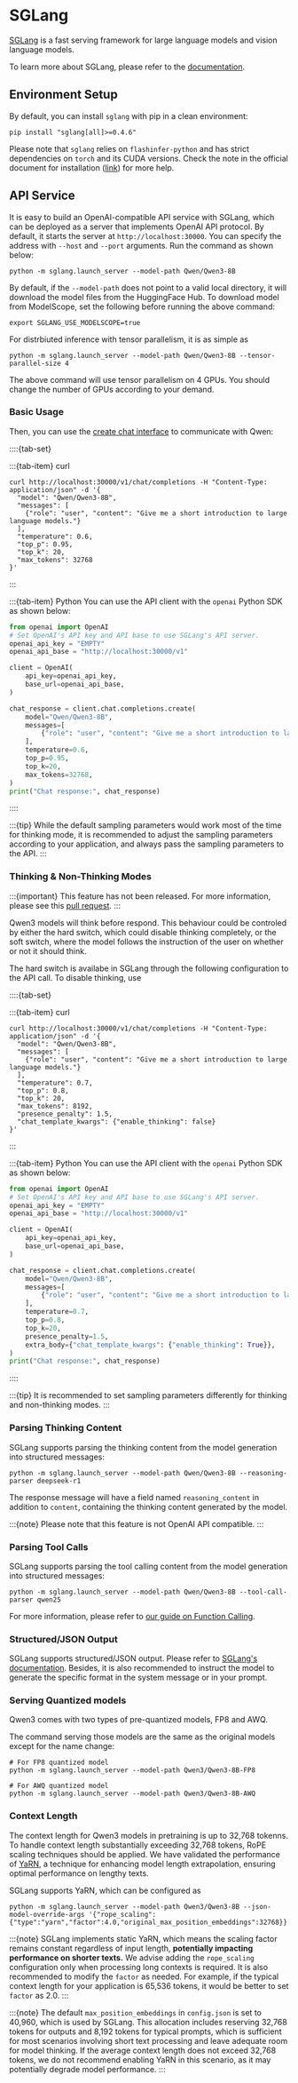 # SGLang

[SGLang](https://github.com/sgl-project/sglang) is a fast serving framework for large language models and vision language models.

To learn more about SGLang, please refer to the [documentation](https://docs.sglang.ai/).

## Environment Setup

By default, you can install `sglang` with pip in a clean environment:

```shell
pip install "sglang[all]>=0.4.6"
```

Please note that `sglang` relies on `flashinfer-python` and has strict dependencies on `torch` and its CUDA versions.
Check the note in the official document for installation ([link](https://docs.sglang.ai/start/install.html)) for more help.

## API Service

It is easy to build an OpenAI-compatible API service with SGLang, which can be deployed as a server that implements OpenAI API protocol.
By default, it starts the server at `http://localhost:30000`. 
You can specify the address with `--host` and `--port` arguments. 
Run the command as shown below:
```shell
python -m sglang.launch_server --model-path Qwen/Qwen3-8B
```

By default, if the `--model-path` does not point to a valid local directory, it will download the model files from the HuggingFace Hub.
To download model from ModelScope, set the following before running the above command:
```shell
export SGLANG_USE_MODELSCOPE=true
```

For distrbiuted inference with tensor parallelism, it is as simple as
```shell
python -m sglang.launch_server --model-path Qwen/Qwen3-8B --tensor-parallel-size 4
```
The above command will use tensor parallelism on 4 GPUs.
You should change the number of GPUs according to your demand.

### Basic Usage

Then, you can use the [create chat interface](https://platform.openai.com/docs/api-reference/chat/completions/create) to communicate with Qwen:

::::{tab-set}

:::{tab-item} curl
```shell
curl http://localhost:30000/v1/chat/completions -H "Content-Type: application/json" -d '{
  "model": "Qwen/Qwen3-8B",
  "messages": [
    {"role": "user", "content": "Give me a short introduction to large language models."}
  ],
  "temperature": 0.6,
  "top_p": 0.95,
  "top_k": 20,
  "max_tokens": 32768
}'
```
:::

:::{tab-item} Python
You can use the API client with the `openai` Python SDK as shown below:

```python
from openai import OpenAI
# Set OpenAI's API key and API base to use SGLang's API server.
openai_api_key = "EMPTY"
openai_api_base = "http://localhost:30000/v1"

client = OpenAI(
    api_key=openai_api_key,
    base_url=openai_api_base,
)

chat_response = client.chat.completions.create(
    model="Qwen/Qwen3-8B",
    messages=[
        {"role": "user", "content": "Give me a short introduction to large language models."},
    ],
    temperature=0.6,
    top_p=0.95,
    top_k=20,
    max_tokens=32768,
)
print("Chat response:", chat_response)
```
::::

:::{tip}
While the default sampling parameters would work most of the time for thinking mode,
it is recommended to adjust the sampling parameters according to your application, 
and always pass the sampling parameters to the API.
:::


### Thinking & Non-Thinking Modes

:::{important}
This feature has not been released.
For more information, please see this [pull request](https://github.com/sgl-project/sglang/pull/5551).
:::

Qwen3 models will think before respond.
This behaviour could be controled by either the hard switch, which could disable thinking completely, or the soft switch, where the model follows the instruction of the user on whether or not it should think.

The hard switch is availabe in SGLang through the following configuration to the API call.
To disable thinking, use

::::{tab-set}

:::{tab-item} curl
```shell
curl http://localhost:30000/v1/chat/completions -H "Content-Type: application/json" -d '{
  "model": "Qwen/Qwen3-8B",
  "messages": [
    {"role": "user", "content": "Give me a short introduction to large language models."}
  ],
  "temperature": 0.7,
  "top_p": 0.8,
  "top_k": 20,
  "max_tokens": 8192,
  "presence_penalty": 1.5,
  "chat_template_kwargs": {"enable_thinking": false}
}'
```
:::

:::{tab-item} Python
You can use the API client with the `openai` Python SDK as shown below:

```python
from openai import OpenAI
# Set OpenAI's API key and API base to use SGLang's API server.
openai_api_key = "EMPTY"
openai_api_base = "http://localhost:30000/v1"

client = OpenAI(
    api_key=openai_api_key,
    base_url=openai_api_base,
)

chat_response = client.chat.completions.create(
    model="Qwen/Qwen3-8B",
    messages=[
        {"role": "user", "content": "Give me a short introduction to large language models."},
    ],
    temperature=0.7,
    top_p=0.8,
    top_k=20,
    presence_penalty=1.5,
    extra_body={"chat_template_kwargs": {"enable_thinking": True}},
)
print("Chat response:", chat_response)
```
::::

:::{tip}
It is recommended to set sampling parameters differently for thinking and non-thinking modes.
:::

### Parsing Thinking Content

SGLang supports parsing the thinking content from the model generation into structured messages:
```shell
python -m sglang.launch_server --model-path Qwen/Qwen3-8B --reasoning-parser deepseek-r1
```

The response message will have a field named `reasoning_content` in addition to `content`, containing the thinking content generated by the model.

:::{note}
Please note that this feature is not OpenAI API compatible.
:::

### Parsing Tool Calls

SGLang supports parsing the tool calling content from the model generation into structured messages:
```shell
python -m sglang.launch_server --model-path Qwen/Qwen3-8B --tool-call-parser qwen25
```

For more information, please refer to [our guide on Function Calling](../framework/function_call.md).

### Structured/JSON Output

SGLang supports structured/JSON output. 
Please refer to [SGLang's documentation](https://docs.sglang.ai/backend/structured_outputs.html#OpenAI-Compatible-API).
Besides, it is also recommended to instruct the model to generate the specific format in the system message or in your prompt.

### Serving Quantized models

Qwen3 comes with two types of pre-quantized models, FP8 and AWQ.

The command serving those models are the same as the original models except for the name change:
```shell
# For FP8 quantized model
python -m sglang.launch_server --model-path Qwen3/Qwen3-8B-FP8

# For AWQ quantized model
python -m sglang.launch_server --model-path Qwen3/Qwen3-8B-AWQ
```

### Context Length

The context length for Qwen3 models in pretraining is up to 32,768 tokenns.
To handle context length substantially exceeding 32,768 tokens, RoPE scaling techniques should be applied.
We have validated the performance of [YaRN](https://arxiv.org/abs/2309.00071), a technique for enhancing model length extrapolation, ensuring optimal performance on lengthy texts.

SGLang supports YaRN, which can be configured as
```shell
python -m sglang.launch_server --model-path Qwen3/Qwen3-8B --json-model-override-args '{"rope_scaling":{"type":"yarn","factor":4.0,"original_max_position_embeddings":32768}}'
```

:::{note}
SGLang implements static YaRN, which means the scaling factor remains constant regardless of input length, **potentially impacting performance on shorter texts.**
We advise adding the `rope_scaling` configuration only when processing long contexts is required. 
It is also recommended to modify the `factor` as needed. For example, if the typical context length for your application is 65,536 tokens, it would be better to set `factor` as 2.0. 
:::

:::{note}
The default `max_position_embeddings` in `config.json` is set to 40,960, which is used by SGLang.
This allocation includes reserving 32,768 tokens for outputs and 8,192 tokens for typical prompts, which is sufficient for most scenarios involving short text processing and leave adequate room for model thinking.
If the average context length does not exceed 32,768 tokens, we do not recommend enabling YaRN in this scenario, as it may potentially degrade model performance.
:::
